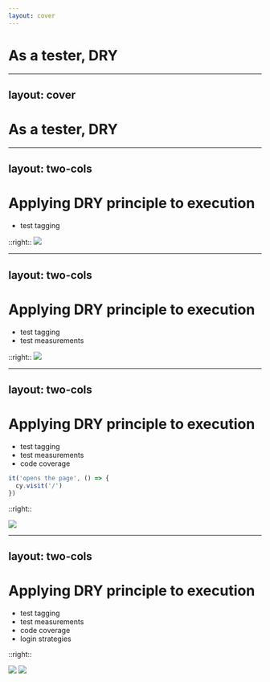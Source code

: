 ```yaml
---
layout: cover
---
```

# As a tester, DRY

<!-- 
- you are probably well familiar with this principle
- dry - don’t repeat yourself
- it is a good principle to start with, but of course as everything, it can be overdone
- senior developers know how to make design decisions that make the code maintainable and easy to read
- as testers we are also responsible for our test code
- and we should think like those senior developers as well
- we need to make design decisions that make the code maintainable and easy to read
-->

---
layout: cover
---
# As a tester, DRY

<!-- 
- DRY principle sometimes serves this goal well, but there’s actually more to it than not writing the same function twice
- test automation code has its specifics
- instead of being used by the users, it’s being used as part of our development process
- it can be a part of a pipeline or a nigthly build
- this means that we may need to implement DRY principle not only to the code creation, but code execution as well
-->

---
layout: two-cols
---
# Applying DRY principle to execution

- test tagging

::right::
<img src="/images/tags.png" class="w-sm pt-[35%] pl-[20%]" />


<!-- 
- make smart decisions on which tests to execute
    - you can tag your tests and only run those that need to be ran at the current stage of your development
-->

---
layout: two-cols
---
# Applying DRY principle to execution

- test tagging
- test measurements

::right::
<img src="/images/dashboard.png" class="w-4xl pt-[45%]" />

<!-- 
- you can create reports and metrics that matter
    - for example, you can measure test execution time
    - flakines, flaky rate, failure rate
    - things that help you focus on the right thing, reduce execution time
-->

---
layout: two-cols
---
# Applying DRY principle to execution

- test tagging
- test measurements
- code coverage

```js
it('opens the page', () => {
  cy.visit('/')
})
```

::right::

<img src="/images/code_coverage.png" class="h-md pt-[20%] pl-[20%]" />


<!-- 
- another killer feature - code coverage
    - you might have heard about this one
    - code coverage gets a bad rep, because the metric many look at is the percentage of how much code is covered
    - but this is not what code coverage is for and definitely not something that it is useful for
    - code coverage can show you what parts of your code are being overtested and which part of your code have not been tested at all - you can treat it as a map
    - this can be a huge help for writing your tests in more optimal way - not repeating yourself in test execution
    - example - 24%
-->

---
layout: two-cols
---
# Applying DRY principle to execution

- test tagging
- test measurements
- code coverage
- login strategies

::right::

<img src="/images/cy_session.png" class="w-md pl-10% pt-10%" />
<img src="/images/pw_session.png" class="w-md pl-10%" />


<!-- 
- also - you can be really smart with test execution
    - if you are testing an app that needs a login, instead of using UI you can use API, or even better, use UI but only use it once
    - I’ve mentioned cypress - therejs this really cool cy.session() command that will make a snapshot of your browser state after a login
    - you can then use this snapshot in all your test
    - just login once and you are done, it’s amazing
-->